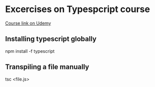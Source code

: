 # Excercises on Typespcript course
[Course link on Udemy](https://www.udemy.com/course/understanding-typescript)

## Installing typescript globally
npm install -f typescript

## Transpiling a file manually
tsc <file.js>